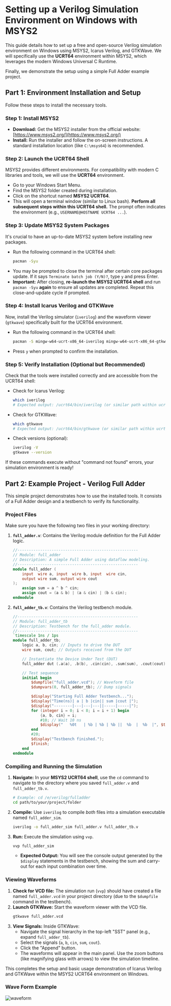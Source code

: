 # Setting up a Verilog Simulation Environment on Windows with MSYS2

This guide details how to set up a free and open-source Verilog simulation environment on Windows using MSYS2, Icarus Verilog, and GTKWave. We will specifically use the **UCRT64** environment within MSYS2, which leverages the modern Windows Universal C Runtime.

Finally, we demonstrate the setup using a simple Full Adder example project.

## Part 1: Environment Installation and Setup

Follow these steps to install the necessary tools.

### Step 1: Install MSYS2

*   **Download:** Get the MSYS2 installer from the official website: [https://www.msys2.org/](https://www.msys2.org/)
*   **Install:** Run the installer and follow the on-screen instructions. A standard installation location (like `C:\msys64`) is recommended.

### Step 2: Launch the UCRT64 Shell

MSYS2 provides different environments. For compatibility with modern C libraries and tools, we will use the **UCRT64** environment.

*   Go to your Windows Start Menu.
*   Find the MSYS2 folder created during installation.
*   Click on the shortcut named **MSYS2 UCRT64**.
*   This will open a terminal window (similar to Linux bash). **Perform all subsequent steps within this UCRT64 shell.** The prompt often indicates the environment (e.g., `USERNAME@HOSTNAME UCRT64 ...`).

### Step 3: Update MSYS2 System Packages

It's crucial to have an up-to-date MSYS2 system before installing new packages.

*   Run the following command in the UCRT64 shell:
    ```bash
    pacman -Syu
    ```
*   You may be prompted to close the terminal after certain core packages update. If it says `Terminate batch job (Y/N)?`, type `y` and press Enter.
*   **Important:** After closing, **re-launch the MSYS2 UCRT64 shell** and run `pacman -Syu` **again** to ensure all updates are completed. Repeat this close-and-update cycle if prompted.

### Step 4: Install Icarus Verilog and GTKWave

Now, install the Verilog simulator (`iverilog`) and the waveform viewer (`gtkwave`) specifically built for the UCRT64 environment.

*   Run the following command in the UCRT64 shell:
    ```bash
    pacman -S mingw-w64-ucrt-x86_64-iverilog mingw-w64-ucrt-x86_64-gtkwave
    ```
*   Press `y` when prompted to confirm the installation.

### Step 5: Verify Installation (Optional but Recommended)

Check that the tools were installed correctly and are accessible from the UCRT64 shell:

*   Check for Icarus Verilog:
    ```bash
    which iverilog
    # Expected output: /ucrt64/bin/iverilog (or similar path within ucrt64)
    ```
*   Check for GTKWave:
    ```bash
    which gtkwave
    # Expected output: /ucrt64/bin/gtkwave (or similar path within ucrt64)
    ```
*   Check versions (optional):
    ```bash
    iverilog -V
    gtkwave --version
    ```

If these commands execute without "command not found" errors, your simulation environment is ready!

## Part 2: Example Project - Verilog Full Adder

This simple project demonstrates how to use the installed tools. It consists of a Full Adder design and a testbench to verify its functionality.

### Project Files

Make sure you have the following two files in your working directory:

1.  **`full_adder.v`**: Contains the Verilog module definition for the Full Adder logic.
    ```verilog
    //-----------------------------------------------------
    // Module: full_adder
    // Description: A simple Full Adder using dataflow modeling.
    //-----------------------------------------------------
    module full_adder (
        input  wire a, input  wire b, input  wire cin,
        output wire sum, output wire cout
    );
        assign sum = a ^ b ^ cin;
        assign cout = (a & b) | (a & cin) | (b & cin);
    endmodule
    ```

2.  **`full_adder_tb.v`**: Contains the Verilog testbench module.
    ```verilog
    //-----------------------------------------------------
    // Module: full_adder_tb
    // Description: Testbench for the full_adder module.
    //-----------------------------------------------------
    `timescale 1ns / 1ps
    module full_adder_tb;
        logic a, b, cin; // Inputs to drive the DUT
        wire sum, cout; // Outputs received from the DUT

        // Instantiate the Device Under Test (DUT)
        full_adder dut (.a(a), .b(b), .cin(cin), .sum(sum), .cout(cout));

        // Test sequence
        initial begin
            $dumpfile("full_adder.vcd"); // Waveform file
            $dumpvars(0, full_adder_tb); // Dump signals

            $display("Starting Full Adder Testbench...");
            $display("Time(ns)| a | b |cin|| sum |cout |");
            $display("--------|---|---|---||-----|-----|");
            for (integer i = 0; i < 8; i = i + 1) begin
                {a, b, cin} = i;
                #10; // Wait 10 ns
                $display("   %0t   | %b | %b | %b ||  %b  |  %b  |", $time, a, b, cin, sum, cout);
            end
            #20;
            $display("Testbench finished.");
            $finish;
        end
    endmodule
    ```

### Compiling and Running the Simulation

1.  **Navigate:** In your **MSYS2 UCRT64 shell**, use the `cd` command to navigate to the directory where you saved `full_adder.v` and `full_adder_tb.v`.
    ```bash
    # Example: cd /e/verilog/fulladder
    cd path/to/your/project/folder
    ```
2.  **Compile:** Use `iverilog` to compile *both* files into a simulation executable named `full_adder_sim`.
    ```bash
    iverilog -o full_adder_sim full_adder.v full_adder_tb.v
    ```
3.  **Run:** Execute the simulation using `vvp`.
    ```bash
    vvp full_adder_sim
    ```
    *   **Expected Output:** You will see the console output generated by the `$display` statements in the testbench, showing the sum and carry-out for each input combination over time.

### Viewing Waveforms

1.  **Check for VCD file:** The simulation run (`vvp`) should have created a file named `full_adder.vcd` in your project directory (due to the `$dumpfile` command in the testbench).
2.  **Launch GTKWave:** Start the waveform viewer with the VCD file.
    ```bash
    gtkwave full_adder.vcd
    ```
3.  **View Signals:** Inside GTKWave:
    *   Navigate the signal hierarchy in the top-left "SST" panel (e.g., expand `full_adder_tb`).
    *   Select the signals (`a`, `b`, `cin`, `sum`, `cout`).
    *   Click the "Append" button.
    *   The waveforms will appear in the main panel. Use the zoom buttons (like magnifying glass with arrows) to view the simulation timeline.

This completes the setup and basic usage demonstration of Icarus Verilog and GTKWave within the MSYS2 UCRT64 environment on Windows.
### Wave Form Example
![waveform](image/wafeform.png)